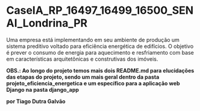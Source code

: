 # CaseIA_RP_16497_16499_16500_SENAI_Londrina_PR
Uma empresa está implementando em seu ambiente de produção um sistema preditivo voltado para eficiência energética de edifícios. O objetivo é prever o consumo de energia para aquecimento e resfriamento com base em características arquitetônicas e construtivas dos imóveis.

**OBS.: Ao longo do projeto temos mais dois README.md para elucidações das etapas do projeto, sendo um mais geral dentro da pasta projeto_eficiencia_energetica e um específico para a aplicação web Django na pasta django_app**

**por Tiago Dutra Galvão**

